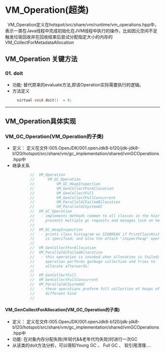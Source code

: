 # VM_Operation(超类)
&nbsp;&nbsp;VM_Operation定义在hotspot/src/share/vm/runtime/vm_operations.hpp中，表示一类在Java线程中完成初始化在JVM线程中执行的操作，比如因元空间不足触发垃圾回收并在回收结束后尝试分配指定大小的内存的VM_CollectForMetadataAllocation
## VM_Operation 关键方法
### 01. doit
+ 功能: 替代原来的evaluate方法,即该Operation实际需要执行的逻辑。
+ 方法定义
  ```c
    virtual void doit()  = 0;
  ```

---

## VM_Operation具体实现
### VM_GC_Operation(VM_Operation的子类)
-  定义： 定义在文件:005.OpenJDK/001.openJdk8-b120/jdk-jdk8-b120/hotspot/src/share/vm/gc_implementation/shared/vmGCOperations.hpp中
-  继承关系
   ```c
           //  VM_Operation
           //      VM_GC_Operation
           //          VM_GC_HeapInspection
           //          VM_GenCollectForAllocation
           //          VM_GenCollectFull
           //          VM_GenCollectFullConcurrent
           //          VM_ParallelGCFailedAllocation
           //          VM_ParallelGCSystemGC
           //  VM_GC_Operation
           //   - implements methods common to all classes in the hierarchy:
           //     prevents multiple gc requests and manages lock on heap;
           //
           //  VM_GC_HeapInspection
           //   - prints class histogram on SIGBREAK if PrintClassHistogram
           //     is specified; and also the attach "inspectheap" operation
           //
           //  VM_GenCollectForAllocation
           //  VM_ParallelGCFailedAllocation
           //   - this operation is invoked when allocation is failed;
           //     operation performs garbage collection and tries to
           //     allocate afterwards;
           //
           //  VM_GenCollectFull
           //  VM_GenCollectFullConcurrent
           //  VM_ParallelGCSystemGC
           //   - these operations preform full collection of heaps of
           //     different kind
           //
   ```
#### VM_GenCollectForAllocation(VM_GC_Operation的子类)
+ 定义： 定义在文件:005.OpenJDK/001.openJdk8-b120/jdk-jdk8-b120/hotspot/src/share/vm/gc_implementation/shared/vmGCOperations.hpp中
+ 功能: 在对象内存分配失败(年轻代&&老年代均失败)时进行一次GC
+ 从该类的doit方法分析，可以得知Young GC 、 Full GC 、 软引用清理....
